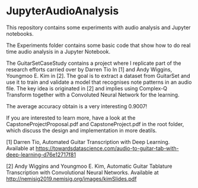 # JupyterAudioAnalysis

This repository contains some experiments with audio analysis and Jupyter notebooks.

The Experiments folder contains some basic code that show how to do real time audio analysis in a Jupyter Notebook.

The GuitarSetCaseStudy contains a project where I replicate part of the research efforts carried over by Darren Tio In [1] and Andy Wiggins, Youngmoo E. Kim in [2]. 
The goal is to extract a dataset from GuitarSet and use it to train and validate a model that recognises note patterns in an audio file. 
The key idea is originated in [2] and implies using Complex-Q Transform together with a Convoluted Neural Network for the learning.

The average accuracy obtain is a very interesting 0.9007!

If you are interested to learn more, have a look at the CapstoneProjectProposal.pdf and CapstoneProject.pdf in the root folder, 
which discuss the design and implementation in more deatils.



[1] Darren Tio, Automated Guitar Transcription with Deep Learning. 
Available at https://towardsdatascience.com/audio-to-guitar-tab-with-deep-learning-d76e12717f81

[2] Andy Wiggins and Youngmoo E. Kim, Automatic Guitar Tablature Transcription with Convolutional Neural Networks. 
Available at http://nemisig2019.nemisig.org/images/kimSlides.pdf
